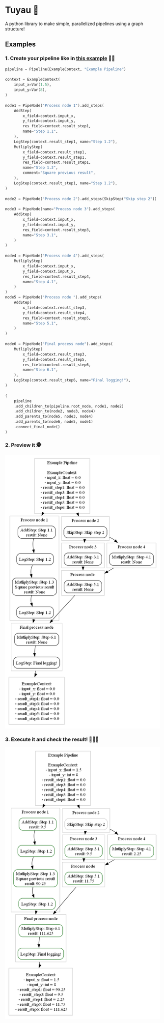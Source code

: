 # Tuyau 🚀

A python library to make simple, parallelized pipelines using a graph structure! 

## Examples

### 1. Create your pipeline like in [this example](examples\example.py) 🧑‍💻

```python
pipeline = Pipeline(ExampleContext, "Example Pipeline")

context = ExampleContext(
    input_x=Var(1.5),
    input_y=Var(8),
)

node1 = PipeNode("Process node 1").add_steps(
    AddStep(
        x_field=context.input_x,
        y_field=context.input_y,
        res_field=context.result_step1,
        name="Step 1.1",
    ),
    LogStep(context.result_step1, name="Step 1.2"),
    MutliplyStep(
        x_field=context.result_step1,
        y_field=context.result_step1,
        res_field=context.result_step1,
        name="Step 1.3",
        comment="Square previous result",
    ),
    LogStep(context.result_step1, name="Step 1.2"),
)

node2 = PipeNode("Process node 2").add_steps(SkipStep("Skip step 2"))

node3 = PipeNode(name="Process node 3").add_steps(
    AddStep(
        x_field=context.input_x,
        y_field=context.input_y,
        res_field=context.result_step3,
        name="Step 3.1",
    )
)

node4 = PipeNode("Process node 4").add_steps(
    MutliplyStep(
        x_field=context.input_x,
        y_field=context.input_x,
        res_field=context.result_step4,
        name="Step 4.1",
    )
)
node5 = PipeNode("Process node ").add_steps(
    AddStep(
        x_field=context.result_step3,
        y_field=context.result_step4,
        res_field=context.result_step5,
        name="Step 5.1",
    )
)

node6 = PipeNode("Final process node").add_steps(
    MutliplyStep(
        x_field=context.result_step3,
        y_field=context.result_step5,
        res_field=context.result_step6,
        name="Step 6.1",
    ),
    LogStep(context.result_step6, name="Final logging!"),
)

(
    pipeline
    .add_children_to(pipeline.root_node, node1, node2)
    .add_children_to(node2, node3, node4)
    .add_parents_to(node5, node3, node4)
    .add_parents_to(node6, node5, node1)
    .connect_final_node()
)
```

### 2. Preview it 🕵️

![example preview](data/example_preview.png)

### 3. Execute it and check the result! 🎉🎉🎉

![example result](data/example.png)
